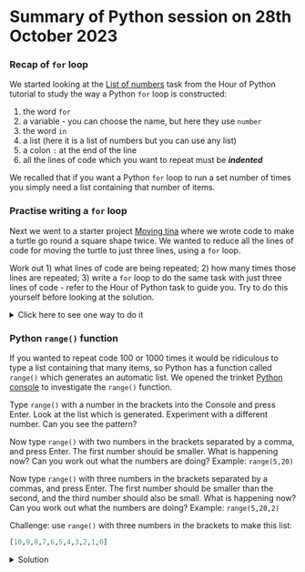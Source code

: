 # Summary of Python session on 28th October 2023

### Recap of ```for``` loop

We started looking at the [List of numbers](https://hourofpython.trinket.io/a-visual-introduction-to-python#/repeating-with-loops-and-lists/lists-of-numbers) task from the Hour of Python tutorial to study the way a Python ```for``` loop is constructed:

1. the word ```for```
2. a variable - you can choose the name, but here they use ```number```
3. the word ```in```
4. a list (here it is a list of numbers but you can use any list)
5. a colon ```:``` at the end of the line
6. all the lines of code which you want to repeat must be ***indented***

We recalled that if you want a Python ```for``` loop to run a set number of times you simply need a list containing that number of items.

### Practise writing a ```for``` loop

Next we went to a starter project [Moving tina](https://trinket.io/python/383a4b9b63) where we wrote code to make a turtle go round a square shape twice. We wanted to reduce all the lines of code for moving the turtle to just three lines, using a ```for``` loop.

Work out 1) what lines of code are being repeated; 2) how many times those lines are repeated; 3) write a ```for``` loop to do the same task with just three lines of code - refer to the Hour of Python task to guide you. Try to do this yourself before looking at the solution.

<details><summary>Click here to see one way to do it</summary>

```python
for n in [1,2,3,4,5,6,7,8]:
  tina.forward(50)
  tina.left(90)
```
  
</details>

### Python ```range()``` function

If you wanted to repeat code 100 or 1000 times it would be ridiculous to type a list containing that many items, so Python has a function called ```range()``` which generates an automatic list. We opened the trinket [Python console](https://trinket.io/console) to investigate the ```range()``` function.

Type ```range()``` with a number in the brackets into the Console and press Enter. Look at the list which is generated. Experiment with a different number. Can you see the pattern?

Now type ```range()``` with two numbers in the brackets separated by a comma, and press Enter. The first number should be smaller. What is happening now? Can you work out what the numbers are doing? Example: ```range(5,20)```

Now type ```range()``` with three numbers in the brackets separated by a commas, and press Enter. The first number should be smaller than the second, and the third number should also be small. What is happening now? Can you work out what the numbers are doing? Example: ```range(5,20,2)```

Challenge: use ```range()``` with three numbers in the brackets to make this list:

```python
[10,9,8,7,6,5,4,3,2,1,0]
```

<details><summary>Solution</summary>

```python
range(10,-1,-1)
```
  
</details>


